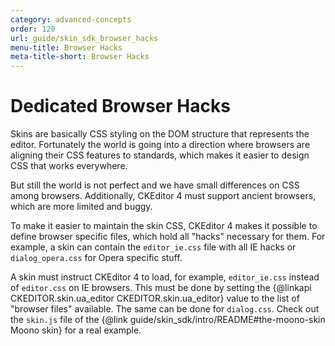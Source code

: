 ```yaml
---
category: advanced-concepts
order: 120
url: guide/skin_sdk_browser_hacks
menu-title: Browser Hacks
meta-title-short: Browser Hacks
---
```

<!--
Copyright (c) 2003-2020, CKSource - Frederico Knabben. All rights reserved.
For licensing, see LICENSE.md.
-->

# Dedicated Browser Hacks

Skins are basically CSS styling on the DOM structure that represents the editor. Fortunately the world is going into a direction where browsers are aligning their CSS features to standards, which makes it easier to design CSS that works everywhere.

But still the world is not perfect and we have small differences on CSS among browsers. Additionally, CKEditor 4 must support ancient browsers, which are more limited and buggy.

To make it easier to maintain the skin CSS, CKEditor 4 makes it possible to define browser specific files, which hold all "hacks" necessary for them. For example, a skin can contain the `editor_ie.css` file with all IE hacks or `dialog_opera.css` for Opera specific stuff.

A skin must instruct CKEditor 4 to load, for example, `editor_ie.css` instead of `editor.css` on IE browsers. This must be done by setting the {@linkapi CKEDITOR.skin.ua_editor CKEDITOR.skin.ua_editor} value to the list of "browser files" available. The same can be done for `dialog.css`. Check out the `skin.js` file of the {@link guide/skin_sdk/intro/README#the-moono-skin Moono skin} for a real example.

